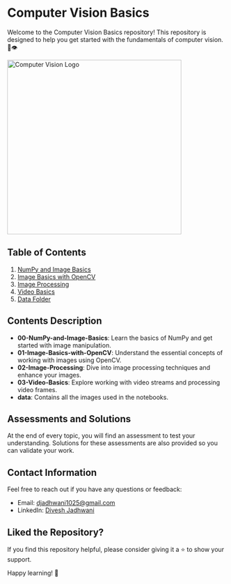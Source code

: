 # Computer Vision Basics

Welcome to the Computer Vision Basics repository! This repository is designed to help you get started with the fundamentals of computer vision. 📸👁️

<img src="https://github.com/d-hackmt/Crazy-Computer-Vision/assets/113240252/da95b384-ddf5-42cf-a6bc-3222918e57e8" width="400" alt="Computer Vision Logo">

## Table of Contents

1. [NumPy and Image Basics](00-NumPy-and-Image-Basics/README.md)
2. [Image Basics with OpenCV](01-Image-Basics-with-OpenCV/README.md)
3. [Image Processing](02-Image-Processing/README.md)
4. [Video Basics](03-Video-Basics/README.md)
5. [Data Folder](data/)

## Contents Description

- **00-NumPy-and-Image-Basics**: Learn the basics of NumPy and get started with image manipulation.
- **01-Image-Basics-with-OpenCV**: Understand the essential concepts of working with images using OpenCV.
- **02-Image-Processing**: Dive into image processing techniques and enhance your images.
- **03-Video-Basics**: Explore working with video streams and processing video frames.
- **data**: Contains all the images used in the notebooks.

## Assessments and Solutions

At the end of every topic, you will find an assessment to test your understanding. Solutions for these assessments are also provided so you can validate your work.

## Contact Information

Feel free to reach out if you have any questions or feedback:

- Email: [djadhwani1025@gmail.com](mailto:djadhwani1025@gmail.com)
- LinkedIn: [Divesh Jadhwani](https://www.linkedin.com/in/divesh-jadhwani-928535200/)

## Liked the Repository?

If you find this repository helpful, please consider giving it a ⭐️ to show your support.

Happy learning! 🚀
